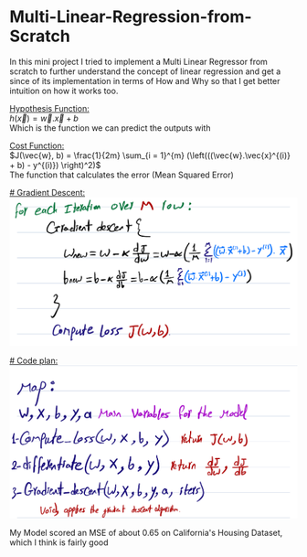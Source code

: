 # Multi-Linear-Regression-from-Scratch
In this mini project I tried to implement a Multi Linear Regressor from scratch to further understand the concept of linear regression and get a since of its implementation in terms of How and Why so that I get better intuition on how it works too.

<u> Hypothesis Function:</u>  
$h(\vec{x}) = \vec{w}.\vec{x} + b$  
Which is the function we can predict the outputs with


<u> Cost Function:</u>  
$J(\vec{w}, b) = \frac{1}{2m} \sum_{i = 1}^{m} (\left(((\vec{w}.\vec{x}^{(i)} + b) - y^{(i)}) \right)^2)$  
The function that calculates the error (Mean Squared Error)

<u> # Gradient Descent: </u>
![Gradient Descent Algorithm](readme%20assets/Gradient.jpeg)

<u> # Code plan: </u>
![Code plan](readme%20assets/Plan.jpeg)


My Model scored an MSE of about 0.65 on California's Housing Dataset, which I think is fairly good
